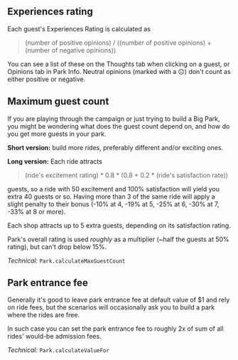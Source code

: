 ## Experiences rating
Each guest's Experiences Rating is calculated as

> (number of positive opinions) / ((number of positive opinions) + (number of negative opinions))

You can see a list of these on the Thoughts tab when clicking on a guest, or Opinions tab in Park Info. Neutral opinions (marked with a 😐) don't count as either positive or negative.

## Maximum guest count
If you are playing through the campaign or just trying to build a Big Park, you might be wondering what does the guest count depend on, and how do you get more guests in your park.

**Short version:** build more rides, preferably different and/or exciting ones.

**Long version:**
Each ride attracts
> (ride's excitement rating) * 0.8 * (0.8 + 0.2 * (ride's satisfaction rate))

guests, so a ride with 50 excitement and 100% satisfaction will yield you extra 40 guests or so.
Having more than 3 of the same ride will apply a slight penalty to their bonus (-10% at 4, -19% at 5, -25% at 6, -30% at 7, -33% at 8 or more).

Each shop attracts up to 5 extra guests, depending on its satisfaction rating.

Park's overall rating is used *roughly* as a multiplier (~half the guests at 50% rating), but can't drop below 15%.

*Technical:* `Park.calculateMaxGuestCount`

## Park entrance fee
Generally it's good to leave park entrance fee at default value of $1 and rely on ride fees,
but the scenarios will occasionally ask you to build a park where the rides are free.

In such case you can set the park entrance fee to roughly 2x of sum of all rides' would-be admission fees.

*Technical:* `Park.calculateValueFor`